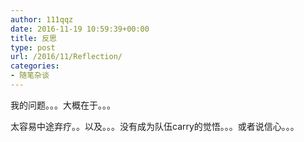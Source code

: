 ```yaml
---
author: 111qqz
date: 2016-11-19 10:59:39+00:00
title: 反思
type: post
url: /2016/11/Reflection/
categories:
- 随笔杂谈
---
```


我的问题。。。大概在于。。。

太容易中途弃疗。。以及。。。没有成为队伍carry的觉悟。。。或者说信心。。。


